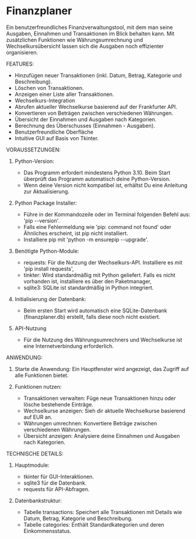 # Finanzplaner
Ein benutzerfreundliches Finanzverwaltungstool, mit dem man seine Ausgaben, Einnahmen und Transaktionen im Blick behalten kann. Mit zusätzlichen Funktionen wie Währungsumrechnung und Wechselkursübersicht lassen sich die Ausgaben noch effizienter organisieren.

FEATURES:
- Hinzufügen neuer Transaktionen (inkl. Datum, Betrag, Kategorie und Beschreibung).
- Löschen von Transaktionen.
- Anzeigen einer Liste aller Transaktionen.
- Wechselkurs-Integration
- Abrufen aktueller Wechselkurse basierend auf der Frankfurter API.
- Konvertieren von Beträgen zwischen verschiedenen Währungen.
- Übersicht der Einnahmen und Ausgaben nach Kategorien.
- Berechnung des Überschusses (Einnahmen - Ausgaben).
- Benutzerfreundliche Oberfläche
- Intuitive GUI auf Basis von Tkinter.


VORAUSSETZUNGEN:
1. Python-Version:
    - Das Programm erfordert mindestens Python 3.10. Beim Start überprüft das Programm automatisch deine Python-Version. 
    - Wenn deine Version nicht kompatibel ist, erhältst Du eine Anleitung zur Aktualisierung.
   


2. Python Package Installer:
    - Führe in der Kommandozeile oder im Terminal folgenden Befehl aus: 'pip --version'. 
    - Falls eine Fehlermeldung wie 'pip: command not found' oder Ähnliches erscheint, ist pip nicht installiert.
    - Installiere pip mit 'python -m ensurepip --upgrade'.


3. Benötigte Python-Module:
    - requests: Für die Nutzung der Wechselkurs-API. Installiere es mit 'pip install requests',
    - tinkter: Wird standardmäßig mit Python geliefert. Falls es nicht vorhanden ist, installiere es über den Paketmanager,
    - sqlite3: SQLite ist standardmäßig in Python integriert.


4. Initialisierung der Datenbank:
    - Beim ersten Start wird automatisch eine SQLite-Datenbank (finanzplaner.db) erstellt, falls diese noch nicht existiert. 

5. API-Nutzung
   - Für die Nutzung des Währungsumrechners und Wechselkurse ist eine Internetverbindung erforderlich.


ANWENDUNG:
1. Starte die Anwendung: Ein Hauptfenster wird angezeigt, das Zugriff auf alle Funktionen bietet.

2. Funktionen nutzen:

    - Transaktionen verwalten: Füge neue Transaktionen hinzu oder lösche bestehende Einträge.
    - Wechselkurse anzeigen: Sieh dir aktuelle Wechselkurse basierend auf EUR an.
    - Währungen umrechnen: Konvertiere Beträge zwischen verschiedenen Währungen.
    - Übersicht anzeigen: Analysiere deine Einnahmen und Ausgaben nach Kategorien.



TECHNISCHE DETAILS:
 1. Hauptmodule:
    - tkinter für GUI-Interaktionen.
    - sqlite3 für die Datenbank.
    - requests für API-Abfragen.
      
2. Datenbankstruktur:

    - Tabelle transactions: Speichert alle Transaktionen mit Details wie Datum, Betrag, Kategorie und Beschreibung.
    - Tabelle categories: Enthält Standardkategorien und deren Einkommensstatus.
   
